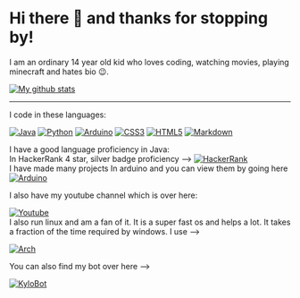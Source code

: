 # Hi there :wave: and thanks for stopping by!
I am an ordinary 14 year old kid who loves coding, watching movies, playing minecraft and hates bio :wink:.   

[![My github stats](https://github-readme-stats.vercel.app/api?username=NeoDrags&theme=vue-dark&show_icons=true)](https://github.com/anuraghazra/github-readme-stats)

____

I code in these languages:   

[![Java](https://img.shields.io/badge/-Java-orange?style=for-the-badge&logo=Java&logoColor=blue)]()   [![Python](https://img.shields.io/badge/-Python-red?style=for-the-badge&logo=Python)]()   [![Arduino](https://img.shields.io/badge/-Arduino-blueviolet?style=for-the-badge&logo=Arduino)](https://create.arduino.cc/projecthub/PR7)    [![CSS3](https://img.shields.io/badge/-CSS3-yellow?style=for-the-badge&logo=CSS3)]()    [![HTML5](https://img.shields.io/badge/-HTML5-blue?style=for-the-badge&logo=HTML5)]()   [![Markdown](https://img.shields.io/badge/-Markdown-violet?style=for-the-badge&logo=Markdown)]()  

I have a good language proficiency in Java:  
In HackerRank 4 star, silver badge proficiency --> [![HackerRank](https://img.shields.io/badge/-HackerRank-brightgreen?style=for-the-badge&logo=HackerRank&logoColor=violet)](https://www.hackerrank.com/)  
I have made many projects In arduino and you can view them by going here  
[![Arduino](https://img.shields.io/badge/-Arduino-blueviolet?style=for-the-badge&logo=Arduino)](https://create.arduino.cc/projecthub/PR7)  

I also have my youtube channel which is over here:  

[![Youtube](https://img.shields.io/badge/-Youtube-red?style=for-the-badge&logo=Youtube)](https://www.youtube.com/channel/UChORC-rHOuC3m4vgkCxWZFQ?view_as=subscriber)  
I also run linux and am a fan of it. It is a super fast os and helps a lot. It takes a fraction of the time required by windows. I use -->  

[![Arch](https://img.shields.io/badge/-Fedora%20Linux-blue?style=for-the-badge&logo=Fedora)]()  

You can also find my bot over here -->  

[![KyloBot](https://img.shields.io/badge/%20-Kylobot-9cf?style=for-the-badge&logo=discord)](https://discord.com/api/oauth2/authorize?client_id=740855673696419860&permissions=8&scope=bot)
